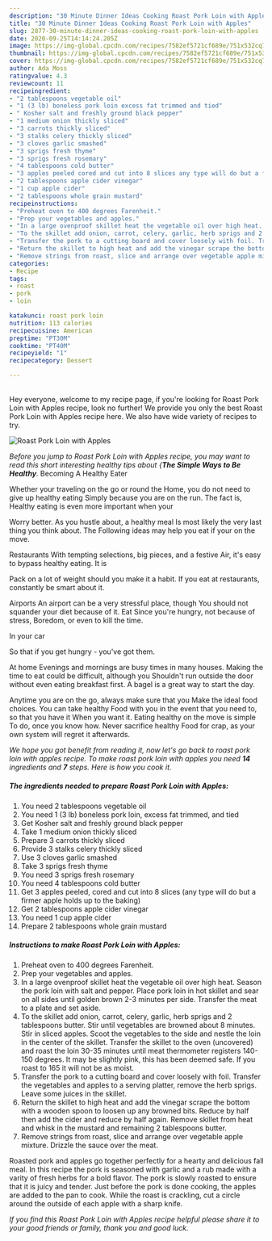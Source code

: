 ```yaml
---
description: "30 Minute Dinner Ideas Cooking Roast Pork Loin with Apples"
title: "30 Minute Dinner Ideas Cooking Roast Pork Loin with Apples"
slug: 2877-30-minute-dinner-ideas-cooking-roast-pork-loin-with-apples
date: 2020-09-25T14:14:24.205Z
image: https://img-global.cpcdn.com/recipes/7582ef5721cf689e/751x532cq70/roast-pork-loin-with-apples-recipe-main-photo.jpg
thumbnail: https://img-global.cpcdn.com/recipes/7582ef5721cf689e/751x532cq70/roast-pork-loin-with-apples-recipe-main-photo.jpg
cover: https://img-global.cpcdn.com/recipes/7582ef5721cf689e/751x532cq70/roast-pork-loin-with-apples-recipe-main-photo.jpg
author: Ada Moss
ratingvalue: 4.3
reviewcount: 11
recipeingredient:
- "2 tablespoons vegetable oil"
- "1 (3 lb) boneless pork loin excess fat trimmed and tied"
- " Kosher salt and freshly ground black pepper"
- "1 medium onion thickly sliced"
- "3 carrots thickly sliced"
- "3 stalks celery thickly sliced"
- "3 cloves garlic smashed"
- "3 sprigs fresh thyme"
- "3 sprigs fresh rosemary"
- "4 tablespoons cold butter"
- "3 apples peeled cored and cut into 8 slices any type will do but a firmer apple holds up to the baking"
- "2 tablespoons apple cider vinegar"
- "1 cup apple cider"
- "2 tablespoons whole grain mustard"
recipeinstructions:
- "Preheat oven to 400 degrees Farenheit."
- "Prep your vegetables and apples."
- "In a large ovenproof skillet heat the vegetable oil over high heat. Season the pork loin with salt and pepper. Place pork loin in hot skillet and sear on all sides until golden brown 2-3 minutes per side. Transfer the meat to a plate and set aside."
- "To the skillet add onion, carrot, celery, garlic, herb sprigs and 2 tablespoons butter. Stir until vegetables are browned about 8 minutes. Stir in sliced apples. Scoot the vegetables to the side and nestle the loin in the center of the skillet. Transfer the skillet to the oven (uncovered) and roast the loin 30-35 minutes until meat thermometer registers 140-150 degrees. It may be slightly pink, this has been deemed safe. If you roast to 165 it will not be as moist."
- "Transfer the pork to a cutting board and cover loosely with foil. Transfer the vegetables and apples to a serving platter, remove the herb sprigs. Leave some juices in the skillet."
- "Return the skillet to high heat and add the vinegar scrape the bottom with a wooden spoon to loosen up any browned bits. Reduce by half then add the cider and reduce by half again. Remove skillet from heat and whisk in the mustard and remaining 2 tablespoons butter."
- "Remove strings from roast, slice and arrange over vegetable apple mixture. Drizzle the sauce over the meat."
categories:
- Recipe
tags:
- roast
- pork
- loin

katakunci: roast pork loin 
nutrition: 113 calories
recipecuisine: American
preptime: "PT30M"
cooktime: "PT40M"
recipeyield: "1"
recipecategory: Dessert

---
```

<br>
Hey everyone, welcome to my recipe page, if you're looking for Roast Pork Loin with Apples recipe, look no further! We provide you only the best Roast Pork Loin with Apples recipe here. We also have wide variety of recipes to try.
<br>


![Roast Pork Loin with Apples](https://img-global.cpcdn.com/recipes/7582ef5721cf689e/751x532cq70/roast-pork-loin-with-apples-recipe-main-photo.jpg)

<i>Before you jump to Roast Pork Loin with Apples recipe, you may want to read this short interesting healthy tips about {<strong>The Simple Ways to Be Healthy</strong>.</i>
Becoming A Healthy Eater

Whether your traveling on the go or round the
Home, you do not need to give up healthy eating
Simply because you are on the run. The fact is,
Healthy eating is even more important when your



Worry better. As you hustle about, a healthy meal
Is most likely the very last thing you think about. The
Following ideas may help you eat if your on the move.

Restaurants
With tempting selections, big pieces, and a festive
Air, it's easy to bypass healthy eating. It is 

Pack on a lot of weight should you make it a habit.
If you eat at restaurants, constantly be smart
about it.

Airports
An airport can be a very stressful place, though 
You should not squander your diet because of it. Eat
Since you're hungry, not because of stress,
Boredom, or even to kill the time.

In your car

So that if you get hungry - you've got them.

At home
Evenings and mornings are busy times in many houses.
Making the time to eat could be difficult, although you
Shouldn't run outside the door without even eating breakfast
first. 
A bagel is a great way to start the day.

Anytime you are on the go, always make sure that you
Make the ideal food choices. You can take healthy
Food with you in the event that you need to, so that you have it
When you want it. Eating healthy on the move is simple 
To do, once you know how. Never sacrifice healthy
Food for crap, as your own system will regret it afterwards.


<i>We hope you got benefit from reading it, now let's go back to roast pork loin with apples recipe. To make roast pork loin with apples you need <strong>14</strong> ingredients and <strong>7</strong> steps. Here is how you cook it.
</i>

##### The ingredients needed to prepare Roast Pork Loin with Apples:

1. You need 2 tablespoons vegetable oil
1. You need 1 (3 lb) boneless pork loin, excess fat trimmed, and tied
1. Get  Kosher salt and freshly ground black pepper
1. Take 1 medium onion thickly sliced
1. Prepare 3 carrots thickly sliced
1. Provide 3 stalks celery thickly sliced
1. Use 3 cloves garlic smashed
1. Take 3 sprigs fresh thyme
1. You need 3 sprigs fresh rosemary
1. You need 4 tablespoons cold butter
1. Get 3 apples peeled, cored and cut into 8 slices (any type will do but a firmer apple holds up to the baking)
1. Get 2 tablespoons apple cider vinegar
1. You need 1 cup apple cider
1. Prepare 2 tablespoons whole grain mustard


##### Instructions to make Roast Pork Loin with Apples:

1. Preheat oven to 400 degrees Farenheit.
1. Prep your vegetables and apples.
1. In a large ovenproof skillet heat the vegetable oil over high heat. Season the pork loin with salt and pepper. Place pork loin in hot skillet and sear on all sides until golden brown 2-3 minutes per side. Transfer the meat to a plate and set aside.
1. To the skillet add onion, carrot, celery, garlic, herb sprigs and 2 tablespoons butter. Stir until vegetables are browned about 8 minutes. Stir in sliced apples. Scoot the vegetables to the side and nestle the loin in the center of the skillet. Transfer the skillet to the oven (uncovered) and roast the loin 30-35 minutes until meat thermometer registers 140-150 degrees. It may be slightly pink, this has been deemed safe. If you roast to 165 it will not be as moist.
1. Transfer the pork to a cutting board and cover loosely with foil. Transfer the vegetables and apples to a serving platter, remove the herb sprigs. Leave some juices in the skillet.
1. Return the skillet to high heat and add the vinegar scrape the bottom with a wooden spoon to loosen up any browned bits. Reduce by half then add the cider and reduce by half again. Remove skillet from heat and whisk in the mustard and remaining 2 tablespoons butter.
1. Remove strings from roast, slice and arrange over vegetable apple mixture. Drizzle the sauce over the meat.


Roasted pork and apples go together perfectly for a hearty and delicious fall meal. In this recipe the pork is seasoned with garlic and a rub made with a varity of fresh herbs for a bold flavor. The pork is slowly roasted to ensure that it is juicy and tender. Just before the pork is done cooking, the apples are added to the pan to cook. While the roast is crackling, cut a circle around the outside of each apple with a sharp knife. 

<i>If you find this Roast Pork Loin with Apples recipe helpful please share it to your good friends or family, thank you and good luck.</i>
